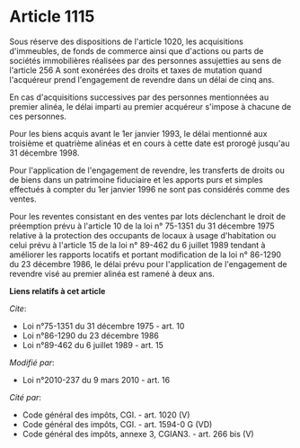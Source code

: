 # Article 1115

Sous réserve des dispositions de l'article 1020, les acquisitions d'immeubles, de fonds de commerce ainsi que d'actions ou
parts de sociétés immobilières réalisées par des personnes assujetties au sens de l'article 256 A sont exonérées des droits
et taxes de mutation quand l'acquéreur prend l'engagement de revendre dans un délai de cinq ans.

En cas d'acquisitions successives par des personnes mentionnées au premier alinéa, le délai imparti au premier acquéreur
s'impose à chacune de ces personnes.

Pour les biens acquis avant le 1er janvier 1993, le délai mentionné aux troisième et quatrième alinéas et en cours à cette
date est prorogé jusqu'au 31 décembre 1998.

Pour l'application de l'engagement de revendre, les transferts de droits ou de biens dans un patrimoine fiduciaire et les
apports purs et simples effectués à compter du 1er janvier 1996 ne sont pas considérés comme des ventes.

Pour les reventes consistant en des ventes par lots déclenchant le droit de préemption prévu à l'article 10 de la loi n°
75-1351 du 31 décembre 1975 relative à la protection des occupants de locaux à usage d'habitation ou celui prévu à l'article
15 de la loi n° 89-462 du 6 juillet 1989 tendant à améliorer les rapports locatifs et portant modification de la loi n°
86-1290 du 23 décembre 1986, le délai prévu pour l'application de l'engagement de revendre visé au premier alinéa  est ramené
à deux ans.

**Liens relatifs à cet article**

_Cite_:

  - Loi n°75-1351 du 31 décembre 1975 - art. 10
  - Loi n°86-1290 du 23 décembre 1986
  - Loi n°89-462 du 6 juillet 1989 - art. 15

_Modifié par_:

  - Loi n°2010-237 du 9 mars 2010 - art. 16

_Cité par_:

  - Code général des impôts, CGI. - art. 1020 (V)
  - Code général des impôts, CGI. - art. 1594-0 G (VD)
  - Code général des impôts, annexe 3, CGIAN3. - art. 266 bis (V)
